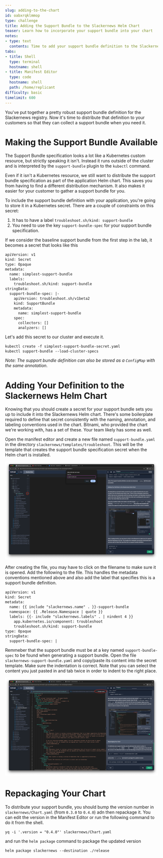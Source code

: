 ```yaml
---
slug: adding-to-the-chart
id: oabxrqklmmop
type: challenge
title: Adding the Support Bundle to the Slackernews Helm Chart
teaser: Learn how to incorporate your support bundle into your chart
notes:
- type: text
  contents: Time to add your support bundle definition to the Slackernews Helm chart
tabs:
- title: Shell
  type: terminal
  hostname: shell
- title: Manifest Editor
  type: code
  hostname: shell
  path: /home/replicant
difficulty: basic
timelimit: 600
---
```


You've put together a pretty robust support bundle definition for the Slackernews
registry. Now it's time to distribute that definition to your customers so that
they can collect a support bundle when you need it.

Making the Support Bundle Available
===================================

The Support Bundle specification looks a lot like a Kubernetes custom resource,
but strictly speaking it isn't. Instead it runs outside of the cluster and is
interpreted by the `support-bundle` plugin to the `kubectl` command.

Even if it isn't a Kubernetes resource, we still want to distribute the support
bundle specification as part of the application Helm chart. This saves you from
having to find a different distribution mechanism. It also makes it easier for
your customer to gather a support bundle for you.

To include the support bundle definition with your application, you're going to
store it in a Kubernetes secret. There are a couple of constraints on this
secret:

1. It has to have a label `troubleshoot.sh/kind: support-bundle`
2. You need to use the key `support-bundle-spec` for your support bundle
   specification.

If we consider the baseline support bundle from the first step in the lab, it
becomes a secret that looks like this


```
apiVersion: v1
kind: Secret
type: Opaque
metadata:
  name: simplest-support-bundle
  labels:
    troubleshoot.sh/kind: support-bundle
stringData:
  support-bundle-spec: |-
    apiVersion: troubleshoot.sh/v1beta2
    kind: SupportBundle
    metadata:
      name: simplest-support-bundle
    spec:
      collectors: []
      analyzers: []
```

Let's add this secret to our cluster and execute it.

```
kubectl create -f simplest-support-bundle-secret.yaml
kubectl support-bundle --load-cluster-specs
```

_Note: The support bundle definition can also be stored as a `ConfigMap` with
the same annotation._


Adding Your Definition to the Slackernews Helm Chart
===============================================

Knowing that you should create a secret for your support bundle sets you up to
include it into the Slackernews Helm chart. There's some boilerplate required to
define that secret consistently with the naming, annotation, and labeling
conventions used in the chart. Bitnami, who provided the chart we're working
with, has a set of these. Your team likely has some as well.

Open the manifest editor and create a new file named `support-bundle.yaml` in
the directory `slackernews/templates/troubleshoot`. This will be the template that creates the
support bundle specification secret when the Helm chart is installed.

![Creating the Support Bundle Template](../assets/creating-the-support-bundle-template.png)

After creating the file, you may have to click on the filename to make sure it
is opened. Add the following to the file. This handles the metadata conventions
mentioned above and also add the label that specifies this is a support bundle
definition.

```
apiVersion: v1
kind: Secret
metadata:
  name: {{ include "slackernews.name" . }}-support-bundle
  namespace: {{ .Release.Namespace | quote }}
  labels: {{- include "slackernews.labels" . | nindent 4 }}
    app.kubernetes.io/component: troubleshoot
    troubleshoot.sh/kind: support-bundle
type: Opaque
stringData:
  support-bundle-spec: |
```

Remmeber that the support bundle must be at a key named `support-bundle-spec`
to be found when generating a support bundle. Open the file
`slackernews-support-bundle.yaml` and copy/paste its content into the secret
template. Make sure the indentation is correct. Note that you can select the
content you just pasted in and tab twice in order to indent to the right place.

![Saving the Support Bundle Template](../assets/saving-the-support-bundle-template.png)

Repackaging Your Chart
======================

To distribute your support bundle, you should bump the version number in
`slackernews/Chart.yaml` (from `0.3.0` to `0.4.0`) adn then repackage it. You can edit
the version in the Manifest Editor or run the following command to do it from
the shell.

```
yq -i '.version = "0.4.0"' slackernews/Chart.yaml
```

and run the `helm package` command to package the updated version

```
helm package slackernews --destination ./release
```

